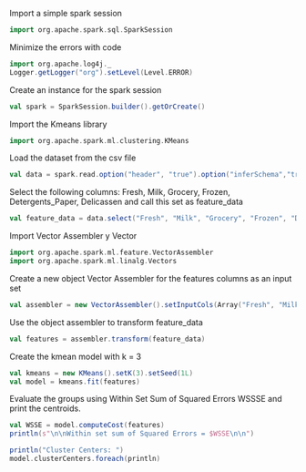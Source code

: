 Import a simple spark session 
```scala
import org.apache.spark.sql.SparkSession
```

Minimize the errors with code
```scala
import org.apache.log4j._
Logger.getLogger("org").setLevel(Level.ERROR)
```

Create an instance for the spark session
```scala
val spark = SparkSession.builder().getOrCreate()
```

Import the Kmeans library
```scala
import org.apache.spark.ml.clustering.KMeans
```

Load the dataset from the csv file
```scala
val data = spark.read.option("header", "true").option("inferSchema","true")csv("C:/Users/CORSAIR/Desktop/Eva3/Wholesale customers data.csv")
```

Select the following columns: Fresh, Milk, Grocery, Frozen, Detergents_Paper, Delicassen and call this set as feature_data
```scala
val feature_data = data.select("Fresh", "Milk", "Grocery", "Frozen", "Detergents_Paper", "Delicassen")
```

Import Vector Assembler y Vector
```scala
import org.apache.spark.ml.feature.VectorAssembler
import org.apache.spark.ml.linalg.Vectors
```

Create a new object Vector Assembler for the features columns as an input set
```scala
val assembler = new VectorAssembler().setInputCols(Array("Fresh", "Milk", "Grocery", "Frozen", "Detergents_Paper", "Delicassen")).setOutputCol("features")
```

Use the object assembler to transform feature_data
```scala
val features = assembler.transform(feature_data)
```

Create the kmean model with k = 3
```scala
val kmeans = new KMeans().setK(3).setSeed(1L)
val model = kmeans.fit(features)
```

Evaluate the groups using Within Set Sum of Squared Errors WSSSE and print the centroids.
```scala
val WSSE = model.computeCost(features)
println(s"\n\nWithin set sum of Squared Errors = $WSSE\n\n")

println("Cluster Centers: ")
model.clusterCenters.foreach(println)
```
